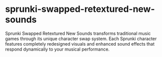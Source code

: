 # sprunki-swapped-retextured-new-sounds
Sprunki Swapped Retextured New Sounds transforms traditional music games through its unique character swap system. Each Sprunki character features completely redesigned visuals and enhanced sound effects that respond dynamically to your musical performance.
